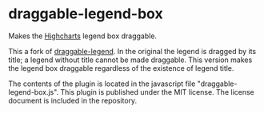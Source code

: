 draggable-legend-box
================
Makes the [Highcharts](http://www.highcharts.com/) legend box draggable.

This a fork of [draggable-legend](https://github.com/highslide-software/draggable-legend).
In the original the legend is dragged by its title; a legend without title cannot be made draggable.
This version makes the legend box draggable regardless of the existence of legend title.

The contents of the plugin is located in the javascript file "draggable-legend-box.js". 
This plugin is published under the MIT license.
The license document is included in the repository.
